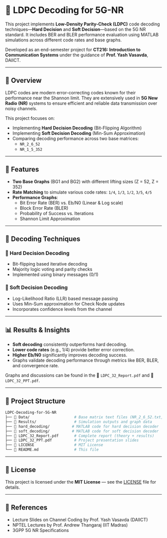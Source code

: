 # 📡 LDPC Decoding for 5G-NR

This project implements **Low-Density Parity-Check (LDPC)** code decoding techniques—**Hard Decision** and **Soft Decision**—based on the 5G NR standard. It includes BER and BLER performance evaluation using MATLAB simulations across different code rates and base graphs.

Developed as an end-semester project for **CT216: Introduction to Communication Systems** under the guidance of **Prof. Yash Vasavda**, DAIICT.

---

## 📘 Overview

LDPC codes are modern error-correcting codes known for their performance near the Shannon limit. They are extensively used in **5G New Radio (NR)** systems to ensure efficient and reliable data transmission over noisy channels.

This project focuses on:
- Implementing **Hard Decision Decoding** (Bit-Flipping Algorithm)
- Implementing **Soft Decision Decoding** (Min-Sum Approximation)
- Comparing decoding performance across two base matrices:
  - `NR_2_6_52`
  - `NR_1_5_352`

---

## 🚀 Features

- **Two Base Graphs** (BG1 and BG2) with different lifting sizes (Z = 52, Z = 352)
- **Rate Matching** to simulate various code rates: `1/4`, `1/3`, `1/2`, `3/5`, `4/5`
- **Performance Graphs**:
  - Bit Error Rate (BER) vs. Eb/N0 (Linear & Log scale)
  - Block Error Rate (BLER)
  - Probability of Success vs. Iterations
  - Shannon Limit Approximation

---

## 🧠 Decoding Techniques

### 🔧 Hard Decision Decoding
- Bit-flipping based iterative decoding
- Majority logic voting and parity checks
- Implemented using binary messages (0/1)

### 🧪 Soft Decision Decoding
- Log-Likelihood Ratio (LLR) based message passing
- Uses Min-Sum approximation for Check Node updates
- Incorporates confidence levels from the channel

---

## 📊 Results & Insights

- **Soft decoding** consistently outperforms hard decoding.
- **Lower code rates** (e.g., 1/4) provide better error correction.
- **Higher Eb/N0** significantly improves decoding success.
- Graphs validate decoding performance through metrics like BER, BLER, and convergence rate.

Graphs and discussions can be found in the 📄 `LDPC_32_Report.pdf` and 📄 `LDPC_32_PPT.pdf`.

---

## 📁 Project Structure

```bash
LDPC-Decoding-for-5G-NR
├── 📁 Data/                    # Base matrix text files (NR_2_6_52.txt, NR_1_5_352.txt)
├── 📁 Results/                 # Simulation outputs and graph data
├── 📁 hard_decoding/          # MATLAB code for hard decision decoder
├── 📁 soft_decoding/          # MATLAB code for soft decision decoder
├── 📄 LDPC_32_Report.pdf       # Complete report (theory + results)
├── 📄 LDPC_32_PPT.pdf          # Project presentation slides
├── 📄 LICENSE                  # MIT License
└── 📄 README.md                # This file
```
---

## 📄 License

This project is licensed under the **MIT License** — see the [LICENSE](./LICENSE) file for details.

---

## 📌 References

- Lecture Slides on Channel Coding by Prof. Yash Vasavda (DAIICT)  
- NPTEL Lectures by Prof. Andrew Thangaraj (IIT Madras)  
- 3GPP 5G NR Specifications  
